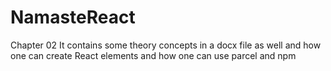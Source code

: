 # NamasteReact
Chapter 02 It contains some theory concepts in a docx file as well  and how one can create React elements and how one can use parcel and npm

